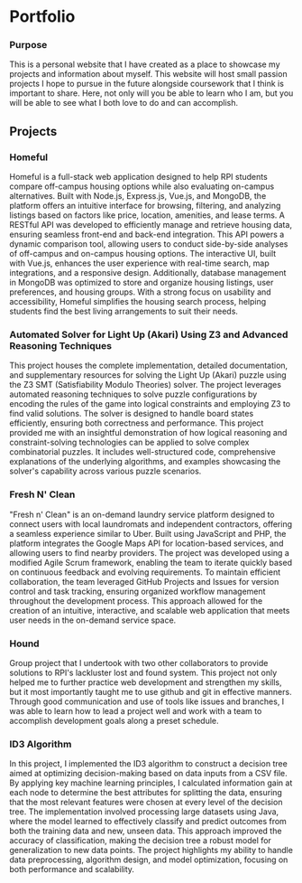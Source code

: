 
# Portfolio

### Purpose

This is a personal website that I have created as a place to showcase my projects and information about myself. This website will host small passion projects I hope to pursue in the future alongside coursework that I think is important to share. Here, not only will you be able to learn who I am, but you will be able to see what I both love to do and can accomplish. 

## Projects

### Homeful
Homeful is a full-stack web application designed to help RPI students compare off-campus housing options while also evaluating on-campus alternatives. Built with Node.js, Express.js, Vue.js, and MongoDB, the platform offers an intuitive interface for browsing, filtering, and analyzing listings based on factors like price, location, amenities, and lease terms. A RESTful API was developed to efficiently manage and retrieve housing data, ensuring seamless front-end and back-end integration. This API powers a dynamic comparison tool, allowing users to conduct side-by-side analyses of off-campus and on-campus housing options. The interactive UI, built with Vue.js, enhances the user experience with real-time search, map integrations, and a responsive design. Additionally, database management in MongoDB was optimized to store and organize housing listings, user preferences, and housing groups. With a strong focus on usability and accessibility, Homeful simplifies the housing search process, helping students find the best living arrangements to suit their needs.

### Automated Solver for Light Up (Akari) Using Z3 and Advanced Reasoning Techniques

This project houses the complete implementation, detailed documentation, and supplementary resources for solving the Light Up (Akari) puzzle using the Z3 SMT (Satisfiability Modulo Theories) solver. The project leverages automated reasoning techniques to solve puzzle configurations by encoding the rules of the game into logical constraints and employing Z3 to find valid solutions. The solver is designed to handle  board states efficiently, ensuring both correctness and performance. This project provided me with an insightful demonstration of how logical reasoning and constraint-solving technologies can be applied to solve complex combinatorial puzzles. It includes well-structured code, comprehensive explanations of the underlying algorithms, and examples showcasing the solver's capability across various puzzle scenarios.

### Fresh N' Clean

"Fresh n' Clean" is an on-demand laundry service platform designed to connect users with local laundromats and independent contractors, offering a seamless experience similar to Uber. Built using JavaScript and PHP, the platform integrates the Google Maps API for location-based services, and allowing users to find nearby providers. The project was developed using a modified Agile Scrum framework, enabling the team to iterate quickly based on continuous feedback and evolving requirements. To maintain efficient collaboration, the team leveraged GitHub Projects and Issues for version control and task tracking, ensuring organized workflow management throughout the development process. This approach allowed for the creation of an intuitive, interactive, and scalable web application that meets user needs in the on-demand service space.

### Hound

Group project that I undertook with two other collaborators to provide solutions to RPI's lackluster lost and found system. This project not only helped me to further practice web development and strengthen my skills, but it most importantly taught me to use github and git in effective manners. Through good communication and use of tools like issues and branches, I was able to learn how to lead a project well and work with a team to accomplish development goals along a preset schedule.

### ID3 Algorithm

In this project, I implemented the ID3 algorithm to construct a decision tree aimed at optimizing decision-making based on data inputs from a CSV file. By applying key machine learning principles, I calculated information gain at each node to determine the best attributes for splitting the data, ensuring that the most relevant features were chosen at every level of the decision tree. The implementation involved processing large datasets using Java, where the model learned to effectively classify and predict outcomes from both the training data and new, unseen data. This approach improved the accuracy of classification, making the decision tree a robust model for generalization to new data points. The project highlights my ability to handle data preprocessing, algorithm design, and model optimization, focusing on both performance and scalability.
